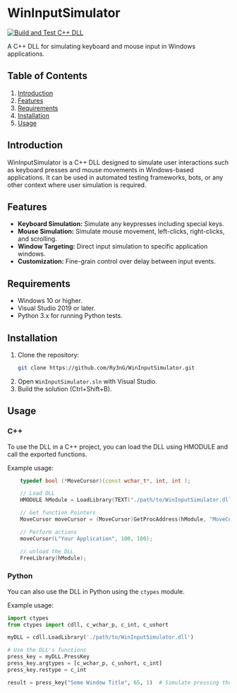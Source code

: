 # WinInputSimulator
[![Build and Test C++ DLL](https://github.com/Ry3nG/WinInputSimulator/actions/workflows/main.yml/badge.svg)](https://github.com/Ry3nG/WinInputSimulator/actions/workflows/main.yml)

A C++ DLL for simulating keyboard and mouse input in Windows applications.

## Table of Contents
1. [Introduction](#introduction)
2. [Features](#features)
3. [Requirements](#requirements)
4. [Installation](#installation)
5. [Usage](#usage)


## Introduction

WinInputSimulator is a C++ DLL designed to simulate user interactions such as keyboard presses and mouse movements in Windows-based applications. It can be used in automated testing frameworks, bots, or any other context where user simulation is required.

## Features

- **Keyboard Simulation:** Simulate any keypresses including special keys.
- **Mouse Simulation:** Simulate mouse movement, left-clicks, right-clicks, and scrolling.
- **Window Targeting:** Direct input simulation to specific application windows.
- **Customization:** Fine-grain control over delay between input events.

## Requirements

- Windows 10 or higher.
- Visual Studio 2019 or later.
- Python 3.x for running Python tests.

## Installation

1. Clone the repository:
    ```bash
    git clone https://github.com/Ry3nG/WinInputSimulator.git
    ```
2. Open `WinInputSimulator.sln` with Visual Studio.
3. Build the solution (Ctrl+Shift+B).

## Usage

### C++

To use the DLL in a C++ project, you can load the DLL using HMODULE and call the exported functions.

Example usage:

```cpp
    typedef bool (*MoveCursor)(const wchar_t*, int, int );

    // Load DLL
    HMODULE hModule = LoadLibrary(TEXT("./path/to/WinInputSimulator.dll"));

    // Get function Pointers
    MoveCursor moveCursor = (MoveCursor)GetProcAddress(hModule, "MoveCursor");

    // Perform actions
    moveCursor(L"Your Application", 100, 100);

    // unload the DLL
	FreeLibrary(hModule);
```

### Python

You can also use the DLL in Python using the `ctypes` module.

Example usage:

```python
import ctypes
from ctypes import cdll, c_wchar_p, c_int, c_ushort

myDLL = cdll.LoadLibrary('./path/to/WinInputSimulator.dll')

# Use the DLL's functions
press_key = myDLL.PressKey
press_key.argtypes = [c_wchar_p, c_ushort, c_int]
press_key.restype = c_int

result = press_key("Some Window Title", 65, 1)  # Simulate pressing the 'A' key
```


